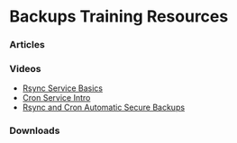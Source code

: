 # Backups Training Resources

### Articles


### Videos
- <a href="https://www.youtube.com/watch?v=sF_hxz4lZk0" target="_blank">Rsync Service Basics</a> 
- <a href="https://www.youtube.com/watch?v=Bc6ykGMooiY" target="_blank">Cron Service Intro</a> 
- <a href="https://www.youtube.com/watch?v=SrPBebFADDM" target="_blank">Rsync and Cron Automatic Secure Backups</a> 

### Downloads
